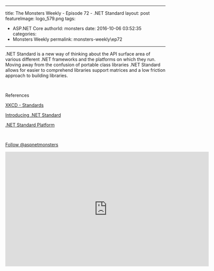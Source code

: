 
---
title: The Monsters Weekly - Episode 72 -  .NET Standard
layout: post
featureImage: logo_579.png
tags: 
  - ASP.NET Core
authorId: monsters
date: 2016-10-06 03:52:35
categories:
  - Monsters Weekly
permalink: monsters-weekly\ep72
---

<p>.NET Standard is a new way of thinking about the API surface area of various different .NET frameworks and the platforms on which they run. Moving away from the confusion of portable class libraries .NET Standard allows for easier to comprehend libraries support matrices and a low friction approach to building libraries.&nbsp;</p><p>&nbsp;</p><p>References&nbsp;</p><p><a href="https://xkcd.com/927/">XKCD - Standards</a></p><p><a href="https://blogs.msdn.microsoft.com/dotnet/2016/09/26/introducing-net-standard/">Introducing .NET Standard</a></p><p><a href="https://github.com/dotnet/corefx/blob/master/Documentation/architecture/net-platform-standard.md">.NET Standard Platform</a></p><p>&nbsp;</p><p><a class="twitter-follow-button" href="https://twitter.com/aspnetmonsters">Follow @aspnetmonsters</a></p> 

<!--more-->
<iframe src='https://channel9.msdn.com/Series/aspnetmonsters/ASPNET-Monsters-72-NET-Standard/player' width='640' height='360' allowFullScreen frameBorder='0'></iframe>

